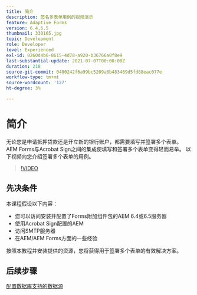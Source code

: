 ```yaml
---
title: 简介
description: 签名多表单用例的视频演示
feature: Adaptive Forms
version: 6.4,6.5
thumbnail: 330165.jpg
topic: Development
role: Developer
level: Experienced
exl-id: 0260d4b6-8615-4d78-a920-b36766a0f8e9
last-substantial-update: 2021-07-07T00:00:00Z
duration: 218
source-git-commit: 0400242f6a99bc5209a8b483469d5fd88eac077e
workflow-type: tm+mt
source-wordcount: '127'
ht-degree: 3%

---
```


# 简介

无论您是申请抵押贷款还是开立新的银行账户，都需要填写并签署多个表单。 AEM Forms与Acrobat Sign之间的集成使填写和签署多个表单变得轻而易举。
以下视频向您介绍签署多个表单的用例。

>[!VIDEO](https://video.tv.adobe.com/v/330165?quality=12&learn=on)

## 先决条件

本课程假设以下内容：

* 您可以访问安装并配置了Forms附加组件包的AEM 6.4或6.5服务器
* 使用Acrobat Sign配置的AEM
* 访问SMTP服务器
* 在AEM/AEM Forms方面的一些经验

按照本教程并安装提供的资源，您将获得用于签署多个表单的有效解决方案。

## 后续步骤

[配置数据库支持的数据源](./configure-data-source.md)
